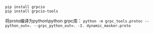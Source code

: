 ```
pip install grpcio
pip install grpcio-tools
```
将proto编译为python\python grpc库：
`
python -m grpc_tools.protoc --python_out=. --grpc_python_out=. -I. dynamic_masker.proto
`